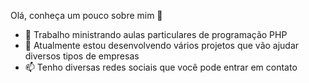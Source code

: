 Olá, conheça um pouco sobre mim 👋

- 🔭 Trabalho ministrando aulas particulares de programação PHP
- 👯 Atualmente estou desenvolvendo vários projetos que vão ajudar diversos tipos de empresas
- 📫 Tenho diversas redes sociais que você pode entrar em contato
